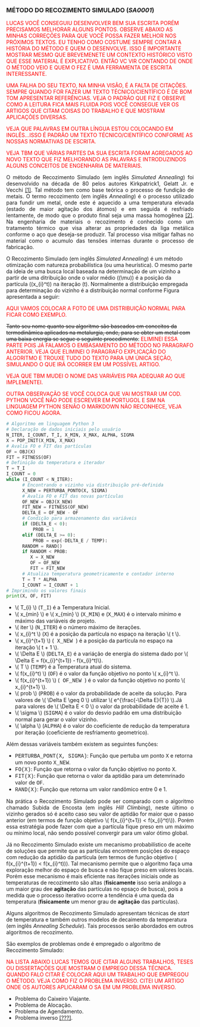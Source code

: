 
<script src="https://polyfill.io/v3/polyfill.min.js?features=es6"></script> 
<script id="MathJax-script" async src="https://cdn.jsdelivr.net/npm/mathjax@3/es5/tex-mml-chtml.js"></script>

### MÉTODO DO RECOZIMENTO SIMULADO (_SA0001_)
<font color="red">
LUCAS VOCÊ CONSEGUIU DESENVOLVER BEM SUA ESCRITA PORÉM PRECISAMOS MELHORAR ALGUNS PONTOS. OBSERVE ABAIXO AS MINHAS CORREÇÕES PARA QUE VOCÊ POSSA FAZER MELHOR NOS PRÓXIMOS TEXTOS. 
EU TENHO COMO COSTUME SEMPRE CONTAR A HISTÓRIA DO MÉTODO E QUEM O DESENVOLVE. ISSO É IMPORTANTE MOSTRAR MESMO QUE BREVEMENETE UM CONTEXTO HISTÓRICO VISTO QUE ESSE MATERIAL É EXPLICATIVO. ENTÃO VC VIR CONTANDO DE ONDE O MÉTODO VEIO E QUEM O FEZ É UMA FERRAMENTA DE ESCRITA INTERESSANTE.
 
UMA FALHA DO SEU TEXTO, NA MINHA VISÃO, É A FALTA DE CITAÇÕES. SEMPRE QUANDO FOR FAZER UM TEXTO TÉCNICO/CIENTÍFICO É DE BOM TOM APRESENTAR REFERÊNCIAS. VEJA O PADRÃO QUE FIZ E OBSERVE COMO A LEITURA FICA MAIS FLUIDA POIS VOCÊ CONSEGUE VER OS ARTIGOS QUE CITAM COISAS DO TRABALHO E QUE MOSTRAM APLICAÇÕES DIVERSAS.

VEJA QUE PALAVRAS EM OUTRA LÍNGUA ESTOU COLOCANDO EM INGLÊS...ISSO É PADRÃO UM TEXTO TÉCNICO/CIENTÍFICO CONFORME AS NOSSAS NORMATIVAS DE ESCRITA.

VEJA TBM QUE VÁRIAS PARTES DA SUA ESCRITA FORAM AGREGADOS AO NOVO TEXTO QUE FIZ MELHORANDO AS PALAVRAS E INTRODUZINDOS ALGUNS CONCEITOS DE ENGENHARIA DE MATERIAIS.
 
</font> 
 
<p align="justify"> 
O método de Recozimento Simulado (em inglês <i>Simulated Annealing</i>) foi desenvolvido na década de 80 pelos autores Kirkpatrick1, Gelatt Jr. e Vecchi <a href="https://science.sciencemag.org/content/220/4598/671">[1]</a>. Tal método tem como base teórica o processo de fundição de metais. O termo recozimento (em inglês <i>Annealing</i>) é o processo utilizado para fundir um metal, onde este é aquecido a uma temperatura elevada (estado de maior agitação dos átomos) e em seguida é resfriado lentamente, de modo que o produto final seja uma massa homogênea <a href="https://tema.sbmac.org.br/tema/article/view/141">[2]</a>. Na engenharia de materiais o recozimento é conhecido como um tratamento térmico que visa alterar as propriedades da liga metálica conforme o aço que deseja-se produzir. Tal processo visa mitigar falhas no material como o acumulo das tensões internas durante o processo de fabricação. <br>

O Recozimento Simulado (em inglês <i>Simulated Annealing</i>) é um método otimização com natureza probabilística (ou uma heurística). O mesmo parte da ideia de uma busca local baseada na determinação de um vizinho a partir de uma ditribuição onde o valor médio (\(\mu\)) é a posição da partícula (\(x_{i}^t\)) na iteração \(t\). Normalmente a distribuição empregada para determinação do vizinho é a distribuição normal conforme Figura apresentada a seguir: <br>

<font color="red">AQUI VAMOS COLOCAR A FOTO DE UMA DISTRIBUIÇÃO NORMAL PARA FICAR COMO EXEMPLO.</font>  <br>

<s>Tanto seu nome quanto seu algoritmo são baseados em conceitos da termodinâmica aplicados na metalurgia, onde, para se obter um metal com uma baixa energia se segue o seguinte procedimento</s>: <font color="red">ELIMINEI ESSA PARTE POIS JÁ FALAMOS O EMBASAMENTO DO MÉTODO NO PARAGRAFO ANTERIOR. VEJA QUE ELIMINEI O PARAGRAFO EXPLICAÇÃO DO ALGORITMO E TROUXE TUDO DO TEXTO PARA UM ÚNICA SEÇÃO, SIMULANDO O QUE IRÁ OCORRER EM UM POSSÍVEL ARTIGO. <br>

VEJA QUE TBM MUDEI O NOME DAS VARIÁVEIS PRA ADEQUAR AO QUE IMPLEMENTEI. <br>

OUTRA OBSERVAÇÃO SE VOCÊ COLOCA QUE VAI MOSTRAR UM COD. PYTHON VOCÊ NÃO PODE ESCREVER EM PORTUGOL E SIM NA LINGUAGEM PYTHON SENÃO O MARKDOWN NÃO RECONHECE, VEJA COMO FICOU AGORA.
</font> 
</p>

``` python
# Algoritmo em linguagem Python 3
# Declaração de dados iniciais pelo usuário
N_ITER, I_COUNT, T_I, X_MIN, X_MAX, ALPHA, SIGMA
X = POP_INIT(X_MIN, X_MAX)
# Avalia FO e FIT das partículas
OF = OBJ(X)
FIT = FITNESS(OF)
# Definição da temperatura e iterador
T = T_I
I_COUNT = 0
while (I_COUNT < N_ITER):
      # Encontrando o vizinho via distribuição pré-definida
      X_NEW = PERTURBA_PONTO(X, SIGMA)
      # Avalia FO e FIT das novas partículas
      OF_NEW = OBJ(X_NEW)
      FIT_NEW = FITNESS(OF_NEW)
      DELTA_E = OF_NEW - OF
      # Condição para armazenamento das variáveis
      if (DELTA_E < 0):
          PROB = 1
      elif (DELTA_E >= 0):
          PROB = exp(-DELTA_E / TEMP):
      RANDOM = RAND()
      if RANDOM < PROB:
         X = X_NEW
         OF = OF_NEW
         FIT = FIT_NEW
      # Atualiza temperatura geometricamente e contador interno
      T = T * ALPHA
      I_COUNT = I_COUNT + 1  
# Imprimindo os valores finais
print(X, OF, FIT)
```
<p align="justify"> 
<ul>
<li>\( T_{i} \) (<font face="Courier New">T_I</font>) é a Temperatura Inicial.</li>
<li>\( x_{min} \) e \( x_{min} \) (<font face="Courier New">X_MIN</font>) e (<font face="Courier New">X_MAX</font>) é o intervalo mínimo e máximo das variáveis de projeto.</li>
<li>\( iter \) (<font face="Courier New">N_ITER</font>) é o número máximo de iterações.</li>
<li>\( x_{i}^t \) (<font face="Courier New">X</font>) é a posição da partícula no espaço na iteração \( t \).</li>
<li>\( x_{i}^{t+1} \) (<font face="Courier New"> X_NEW </font>) é a posição da partícula no espaço na iteração \( t + 1 \).</li>
<li>\( \Delta E \) (<font face="Courier New">DELTA_E</font>) é a variáção de energia do sistema dado por \( \Delta E = f(x_{i}^{t+1}) - f(x_{i}^t)\).</li>
 <li>\( T \) (<font face="Courier New">TEMP</font>) é a Temperatura atual do sistema.</li>
<li>\( f(x_{i}^t) \) (<font face="Courier New">OF</font>) é o valor da função objetivo no ponto \( x_{i}^t \).</li>
<li>\( f(x_{i}^{t+1}) \) (<font face="Courier New"> OF_NEW </font>) é o valor da função objetivo no ponto \( x_{i}^{t+1} \).</li>
<li>\( prob \) (<font face="Courier New">PROB</font>) é o valor da probabilidade de aceite da solução. Para valores de \( \Delta E \geq 0 \) utilizar \( e^{\frac{-\Delta E}{T}} \).Já para valores de \( \Delta E < 0 \) o valor da probabilidade de aceite é 1.</li>
<li>\( \sigma \) (<font face="Courier New">SIGMA</font>) é o valor do desvio padrão em uma distribuição normal para gerar o valor vizinho.</li>
<li>\( \alpha \) (<font face="Courier New">ALPHA</font>) é o valor do coeficiente de redução da temperatura por iteração (coeficiente de resfriamento geometrico).</li>
</ul> 
</p>

Além dessas variáveis também existem as seguintes funções:
<ul>
<li><font face="Courier New">PERTURBA_PONT(X, SIGMA)</font>: Função que pertuba um ponto <font face="Courier New">X</font> e retorna um novo ponto <font face="Courier New">X_NEW</font>.</li>
<li><font face="Courier New">FO(X)</font>: Função que retorna o valor da função objetivo no ponto <font face="Courier New">X</font>.</li>
<li><font face="Courier New">FIT(X)</font>: Função que retorna o valor da aptidão para um detemrinado valor de <font face="Courier New">OF</font>.</li>
<li><font face="Courier New">RAND(X)</font>: Função que retorna um valor randômico entre 0 e 1.</li>
</ul> 

<p align="justify"> 
Na prática o Recozimento Simulado pode ser comparado com o algoritmo chamado Subida de Encosta (em inglês <i>Hill Climbing</i>), neste último o vizinho gerados só é aceito caso seu valor de aptidão for maior que o passo anterior (em termos de função objetivo \( f(x_{i}^{t+1}) < f(x_{i}^t)\)). Porém essa estratégia pode fazer com que a partícula fique preso em um máximo ou mínimo local, não sendo possível convergir para um valor ótimo global. <br>

Já no Recozimento Simulado existe um mecanismo probabilístico de aceite de soluções que permite que as partículas encontrem posições do espaço com redução da aptidão da partícula (em termos de função objetivo \( f(x_{i}^{t+1}) < f(x_{i}^t)\)). Tal mecanismo permite que o algoritmo faça uma exploração melhor do espaço de busca e não fique preso em valores locais. Porém esse mecanismo é mais eficiente nas iterações iniciais onde as temperaturas de recozimento são altas (<b>fisicamente</b> isso seria análogo a um maior grau dee <b>agitação</b> das partículas no epsaço de busca), pois a medida que o processo iterativo ocorre a tendência é uma queda da temperatura (<b>fisicamente</b> um menor grau de <b>agitação</b> das partículas).  <br>

Alguns algoritmos de Recozimento Simulado apresentam técnicas de <i>start</i> de temperatura e também outros modelos de decaimento da temperatura (em inglês <i>Annealing Schedule</i>). Tais processos serão abordados em outros algoritmos de recozimento.<br>

São exemplos de problemas onde é empregado o algoritmo de Recozimento Simulado:

<font color="red">NA LISTA ABAIXO LUCAS TEMOS QUE CITAR ALGUNS TRABALHOS, TESES OU DISSERTAÇÕES QUE MOSTRAM O EMPREGO DESSA TÉCNICA. QUANDO FALO CITAR É COLOCAR AQUI UM TRABALHO QUE EMPREGOU O MÉTODO. VEJA COMO FIZ O PROBLEMA INVERSO. CITEI UM ARTIGO ONDE OS AUTORES APLICARAM O SA EM UM PROBLEMA INVERSO.</font> 
</p>

<ul>
<li>Problema do Caixeiro Viajante.</li>
<li>Problema de Alocação.</li>
<li>Problema de Agendamento.</li>
<li>Problema inverso <a href="https://arxiv.org/abs/2005.08295">[???]</a>.</li> 
</ul> 
